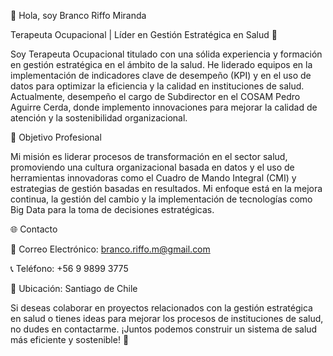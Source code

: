 👋 Hola, soy Branco Riffo Miranda

Terapeuta Ocupacional | Líder en Gestión Estratégica en Salud 🏥

Soy Terapeuta Ocupacional titulado con una sólida experiencia y formación en gestión estratégica en el ámbito de la salud. 
He liderado equipos en la implementación de indicadores clave de desempeño (KPI) y en el uso de datos para optimizar la eficiencia y la calidad en instituciones de salud. 
Actualmente, desempeño el cargo de Subdirector en el COSAM Pedro Aguirre Cerda, donde implemento innovaciones para mejorar la calidad de atención y la sostenibilidad organizacional.

🌟 Objetivo Profesional

Mi misión es liderar procesos de transformación en el sector salud, promoviendo una cultura organizacional basada en datos y el uso de herramientas innovadoras como el Cuadro de Mando Integral (CMI) y estrategias de gestión basadas en resultados. 
Mi enfoque está en la mejora continua, la gestión del cambio y la implementación de tecnologías como Big Data para la toma de decisiones estratégicas.

🌐 Contacto

📧 Correo Electrónico: branco.riffo.m@gmail.com

📞 Teléfono: +56 9 9899 3775

📍 Ubicación: Santiago de Chile

Si deseas colaborar en proyectos relacionados con la gestión estratégica en salud o tienes ideas para mejorar los procesos de instituciones de salud, no dudes en contactarme. ¡Juntos podemos construir un sistema de salud más eficiente y sostenible! 🚀
